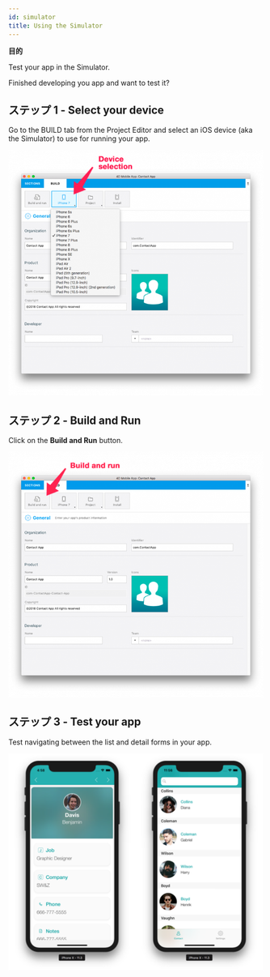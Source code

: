 ```yaml
---
id: simulator
title: Using the Simulator
---
```

<div class = "objectives"> 

**目的**

Test your app in the Simulator.</div> 

Finished developing you app and want to test it?

## ステップ 1 - Select your device

Go to the BUILD tab from the Project Editor and select an iOS device (aka the Simulator) to use for running your app.

![Device selection](assets/test-build/device-selection-4D-for-ios.png)

## ステップ 2 - Build and Run

Click on the **Build and Run** button.

![Build and Run](assets/test-build/build-and-run-4D-for-iOS.png)

## ステップ 3 - Test your app

Test navigating between the list and detail forms in your app.

![Test in Simulator](assets/test-build/simulator-forms-4D-for-iOS.png)